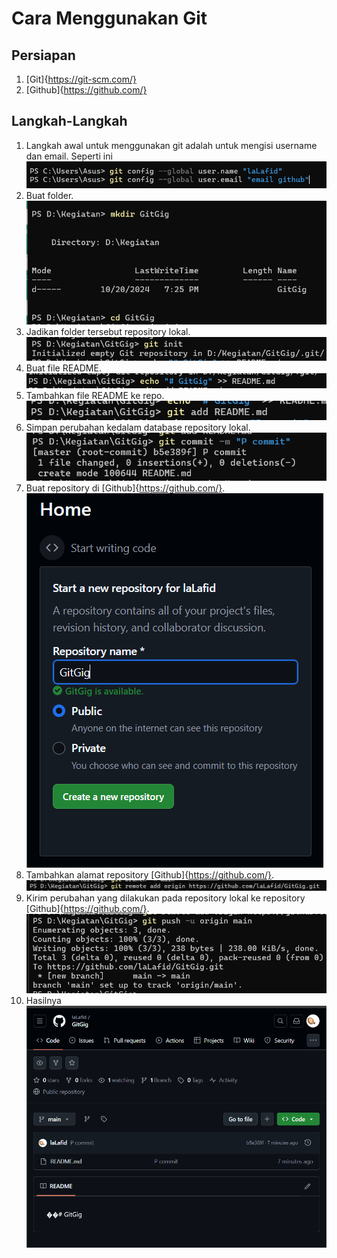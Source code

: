 # Cara Menggunakan Git

## Persiapan 

1. [Git]{https://git-scm.com/}
2. [Github]{https://github.com/}

## Langkah-Langkah

1. Langkah awal untuk menggunakan git adalah untuk mengisi username dan email.
Seperti ini
![alt text](<gambar/langkah awal.png>)
2. Buat folder.
![alt text](<gambar/buat folder.png>)
3. Jadikan folder tersebut repository lokal.
![alt text](<gambar/git init.png>)
4. Buat file README.
![alt text](<gambar/buat readme.png>)
5. Tambahkan file README ke repo. 
![alt text](<gambar/nambahin file.png>)
6. Simpan perubahan kedalam database repository lokal.
![alt text](<gambar/p commit.png>)
7. Buat repository di [Github]{https://github.com/}.
![alt text](<gambar/buat repo di github.png>)
8. Tambahkan alamat repository [Github]{https://github.com/}.
![alt text](<gambar/terakhir ke 2.png>)
9. Kirim perubahan yang dilakukan pada repository lokal ke repository [Github]{https://github.com/}.
![alt text](<gambar/terakhir ke 1.png>)
10. Hasilnya
![alt text](gambar/hasil.png)
